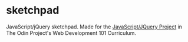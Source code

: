 # sketchpad

JavaScript/jQuery sketchpad. Made for the [JavaScript/JQuery Project](http://www.theodinproject.com/web-development-101/javascript-and-jquery) in The Odin Project's Web Development 101 Curriculum.
